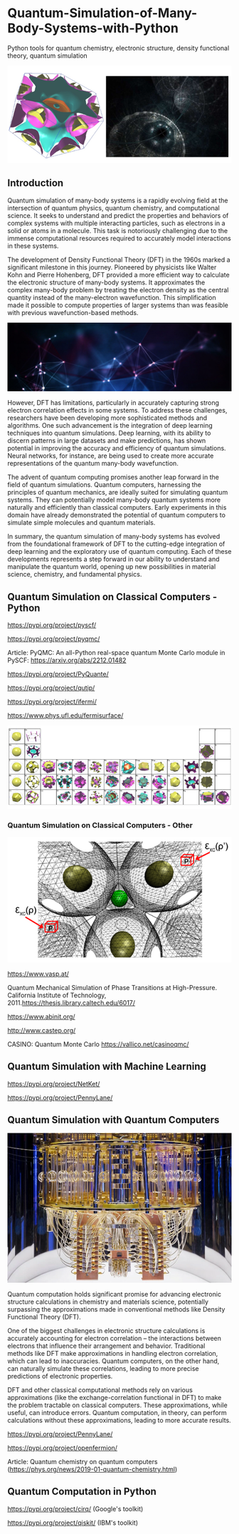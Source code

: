 # Quantum-Simulation-of-Many-Body-Systems-with-Python
Python tools for quantum chemistry, electronic structure, density functional theory, quantum simulation

![](img/quantum0.png)

## Introduction

Quantum simulation of many-body systems is a rapidly evolving field at the intersection of quantum physics, quantum chemistry, and 
computational science. It seeks to understand and predict the properties and behaviors of complex systems with 
multiple interacting particles, such as electrons in a solid or atoms in a molecule. 
This task is notoriously challenging due to the immense computational resources required to 
accurately model interactions in these systems.

The development of Density Functional Theory (DFT) in the 1960s marked a 
significant milestone in this journey. Pioneered by physicists like Walter Kohn and Pierre Hohenberg, 
DFT provided a more efficient way to calculate the electronic structure of many-body systems. 
It approximates the complex many-body problem by treating the electron density as the central 
quantity instead of the many-electron wavefunction. This simplification made it possible to 
compute properties of larger systems than was feasible with previous wavefunction-based methods.

![](img/electronic_structure_vsp1.png)

However, DFT has limitations, particularly in accurately capturing strong electron correlation effects in some 
systems. To address these challenges, researchers have been developing more sophisticated methods and algorithms. 
One such advancement is the integration of deep learning techniques into quantum simulations. Deep learning, with its 
ability to discern patterns in large datasets and make predictions, has shown potential in improving the accuracy and 
efficiency of quantum simulations. Neural networks, for instance, are being used to create more accurate 
representations of the quantum many-body wavefunction.

The advent of quantum computing promises another leap forward in the field of quantum simulations. 
Quantum computers, harnessing the principles of quantum mechanics, are ideally suited for simulating quantum systems. 
They can potentially model many-body quantum systems more naturally and efficiently than classical computers. 
Early experiments in this domain have already demonstrated the potential of quantum computers to simulate simple 
molecules and quantum materials.

In summary, the quantum simulation of many-body systems has evolved from the foundational framework of DFT 
to the cutting-edge integration of deep learning and the exploratory use of quantum computing. Each of these 
developments represents a step forward in our ability to understand and manipulate the quantum world, opening up 
new possibilities in material science, chemistry, and fundamental physics.

## Quantum Simulation on Classical Computers - Python

https://pypi.org/project/pyscf/

https://pypi.org/project/pyqmc/

Article: PyQMC: An all-Python real-space quantum Monte Carlo module in PySCF: https://arxiv.org/abs/2212.01482

https://pypi.org/project/PyQuante/

https://pypi.org/project/qutip/

https://pypi.org/project/ifermi/

https://www.phys.ufl.edu/fermisurface/

![](img/fermi_surface_db.png)

### Quantum Simulation on Classical Computers - Other

![](img/electronic_structure1.png)

https://www.vasp.at/

Quantum Mechanical Simulation of Phase Transitions at High-Pressure. California Institute of Technology, 2011.https://thesis.library.caltech.edu/6017/

https://www.abinit.org/

http://www.castep.org/

CASINO: Quantum Monte Carlo https://vallico.net/casinoqmc/

## Quantum Simulation with Machine Learning

https://pypi.org/project/NetKet/

https://pypi.org/project/PennyLane/

## Quantum Simulation with Quantum Computers

![](img/quantum_computer_pic1.png)

Quantum computation holds significant promise for advancing electronic structure calculations in 
chemistry and materials science, potentially surpassing the approximations made in conventional 
methods like Density Functional Theory (DFT).

One of the biggest challenges in electronic structure calculations is accurately accounting for 
electron correlation – the interactions between electrons that influence their arrangement and 
behavior. Traditional methods like DFT make approximations in handling electron correlation, 
which can lead to inaccuracies. Quantum computers, on the other hand, can naturally simulate 
these correlations, leading to more precise predictions of electronic properties.

DFT and other classical computational methods rely on various approximations 
(like the exchange-correlation functional in DFT) to make the problem tractable on classical computers. 
These approximations, while useful, can introduce errors. Quantum computation, in theory, can 
perform calculations without these approximations, leading to more accurate results.

https://pypi.org/project/PennyLane/

https://pypi.org/project/openfermion/

Article: Quantum chemistry on quantum computers (https://phys.org/news/2019-01-quantum-chemistry.html)

## Quantum Computation in Python

https://pypi.org/project/cirq/  (Google's toolkit)

https://pypi.org/project/qiskit/  (IBM's toolkit)




